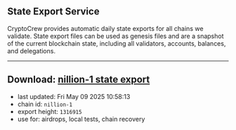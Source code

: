 ## State Export Service
CryptoCrew provides automatic daily state exports for all chains we validate. State export files can be used as genesis files and are a snapshot of the current blockchain state, including all validators, accounts, balances, and delegations.

---
**Download: [nillion-1 state export](https://ccv-s3.nbg1.your-objectstorage.com/SERVICE/nillion/nillion-1_export_1316915.json)**
---

- last updated: Fri May 09 2025 10:58:13
- chain id: `nillion-1`
- export height: `1316915`
- use for: airdrops, local tests, chain recovery
